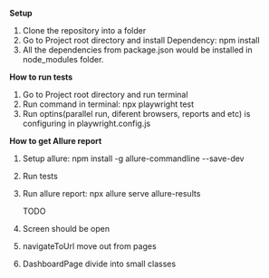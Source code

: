 **Setup** 

1. Clone the repository into a folder
2. Go to Project root directory and install Dependency: npm install
3. All the dependencies from package.json would be installed in node_modules folder.

**How to run tests**
1. Go to Project root directory and run terminal
2. Run command in terminal: npx playwright test 
3. Run optins(parallel run, diferent browsers, reports and etc) is configuring in playwright.config.js

**How to get Allure report**
1. Setup allure: npm install -g allure-commandline --save-dev
2. Run tests
3. Run allure report: npx allure serve allure-results

   TODO
1. Screen should be open
2. navigateToUrl move out from pages
3. DashboardPage divide into small classes
